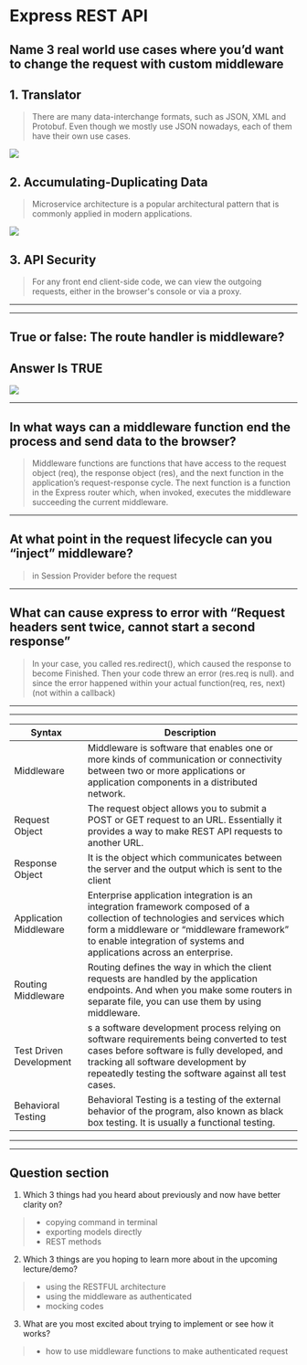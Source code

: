 # Express REST API 

## Name 3 real world use cases where you’d want to change the request with custom middleware

## 1. Translator
> There are many data-interchange formats, such as JSON, XML and Protobuf. Even though we mostly use JSON nowadays, each of them have their own use cases.

![](https://www.freecodecamp.org/news/content/images/2020/08/0.png)

## 2. Accumulating-Duplicating Data
> Microservice architecture is a popular architectural pattern that is commonly applied in modern applications.

![](https://www.freecodecamp.org/news/content/images/2020/08/3-6.png)

## 3. API Security
> For any front end client-side code, we can view the outgoing requests, either in the browser's console or via a proxy.

<hr>
<hr>

## True or false: The route handler is middleware?

## Answer Is TRUE 

![](https://static.packt-cdn.com/products/9781849696548/graphics/6548_03_04.jpg)

<hr>

## In what ways can a middleware function end the process and send data to the browser?

> Middleware functions are functions that have access to the request object (req), the response object (res), and the next function in the application’s request-response cycle. The next function is a function in the Express router which, when invoked, executes the middleware succeeding the current middleware.

<hr>

## At what point in the request lifecycle can you “inject” middleware?

> in Session Provider before the request

<hr>

## What can cause express to error with “Request headers sent twice, cannot start a second response”

>In your case, you called res.redirect(), which caused the response to become Finished. Then your code threw an error (res.req is null). and since the error happened within your actual function(req, res, next) (not within a callback)

<hr>
<hr>


| Syntax      | Description |
| ----------- | ----------- |
| Middleware  | Middleware is software that enables one or more kinds of communication or connectivity between two or more applications or application components in a distributed network.     |
| Request Object  | The request object allows you to submit a POST or GET request to an URL. Essentially it provides a way to make REST API requests to another URL.    |
| Response Object |  It is the object which communicates between the server and the output which is sent to the client |
| Application Middleware  |  Enterprise application integration is an integration framework composed of a collection of technologies and services which form a middleware or “middleware framework” to enable integration of systems and applications across an enterprise.      |
| Routing Middleware  | Routing defines the way in which the client requests are handled by the application endpoints. And when you make some routers in separate file, you can use them by using middleware.     |
| Test Driven Development  | s a software development process relying on software requirements being converted to test cases before software is fully developed, and tracking all software development by repeatedly testing the software against all test cases.      |
| Behavioral Testing  | Behavioral Testing is a testing of the external behavior of the program, also known as black box testing. It is usually a functional testing.     |

<hr>
<hr>


## Question section

1. Which 3 things had you heard about previously and now have better clarity on?

> - copying command in terminal 
> - exporting models directly 
> - REST methods

2. Which 3 things are you hoping to learn more about in the upcoming lecture/demo?
> - using the RESTFUL architecture
> - using the middleware as authenticated 
> - mocking codes

3. What are you most excited about trying to implement or see how it works?

> - how to use middleware functions to make authenticated request


